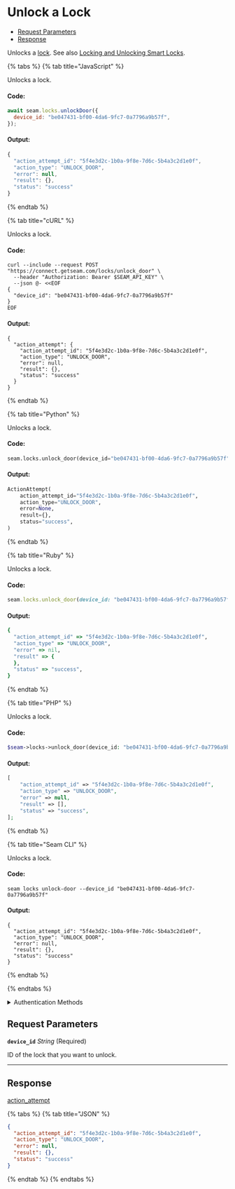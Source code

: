 # Unlock a Lock

- [Request Parameters](#request-parameters)
- [Response](#response)

Unlocks a [lock](https://docs.seam.co/latest/capability-guides/smart-locks). See also [Locking and Unlocking Smart Locks](https://docs.seam.co/latest/capability-guides/smart-locks/lock-and-unlock).


{% tabs %}
{% tab title="JavaScript" %}

Unlocks a lock.

#### Code:

```javascript
await seam.locks.unlockDoor({
  device_id: "be047431-bf00-4da6-9fc7-0a7796a9b57f",
});
```

#### Output:

```javascript
{
  "action_attempt_id": "5f4e3d2c-1b0a-9f8e-7d6c-5b4a3c2d1e0f",
  "action_type": "UNLOCK_DOOR",
  "error": null,
  "result": {},
  "status": "success"
}
```
{% endtab %}

{% tab title="cURL" %}

Unlocks a lock.

#### Code:

```curl
curl --include --request POST "https://connect.getseam.com/locks/unlock_door" \
  --header "Authorization: Bearer $SEAM_API_KEY" \
  --json @- <<EOF
{
  "device_id": "be047431-bf00-4da6-9fc7-0a7796a9b57f"
}
EOF
```

#### Output:

```curl
{
  "action_attempt": {
    "action_attempt_id": "5f4e3d2c-1b0a-9f8e-7d6c-5b4a3c2d1e0f",
    "action_type": "UNLOCK_DOOR",
    "error": null,
    "result": {},
    "status": "success"
  }
}
```
{% endtab %}

{% tab title="Python" %}

Unlocks a lock.

#### Code:

```python
seam.locks.unlock_door(device_id="be047431-bf00-4da6-9fc7-0a7796a9b57f")
```

#### Output:

```python
ActionAttempt(
    action_attempt_id="5f4e3d2c-1b0a-9f8e-7d6c-5b4a3c2d1e0f",
    action_type="UNLOCK_DOOR",
    error=None,
    result={},
    status="success",
)
```
{% endtab %}

{% tab title="Ruby" %}

Unlocks a lock.

#### Code:

```ruby
seam.locks.unlock_door(device_id: "be047431-bf00-4da6-9fc7-0a7796a9b57f")
```

#### Output:

```ruby
{
  "action_attempt_id" => "5f4e3d2c-1b0a-9f8e-7d6c-5b4a3c2d1e0f",
  "action_type" => "UNLOCK_DOOR",
  "error" => nil,
  "result" => {
  },
  "status" => "success",
}
```
{% endtab %}

{% tab title="PHP" %}

Unlocks a lock.

#### Code:

```php
$seam->locks->unlock_door(device_id: "be047431-bf00-4da6-9fc7-0a7796a9b57f");
```

#### Output:

```php
[
    "action_attempt_id" => "5f4e3d2c-1b0a-9f8e-7d6c-5b4a3c2d1e0f",
    "action_type" => "UNLOCK_DOOR",
    "error" => null,
    "result" => [],
    "status" => "success",
];
```
{% endtab %}

{% tab title="Seam CLI" %}

Unlocks a lock.

#### Code:

```seam_cli
seam locks unlock-door --device_id "be047431-bf00-4da6-9fc7-0a7796a9b57f"
```

#### Output:

```seam_cli
{
  "action_attempt_id": "5f4e3d2c-1b0a-9f8e-7d6c-5b4a3c2d1e0f",
  "action_type": "UNLOCK_DOOR",
  "error": null,
  "result": {},
  "status": "success"
}
```
{% endtab %}

{% endtabs %}


<details>

<summary>Authentication Methods</summary>

- API key
- Client session token
- Personal access token
  <br>Must also include the `seam-workspace` header in the request.

To learn more, see [Authentication](https://docs.seam.co/latest/api/authentication).
</details>

## Request Parameters

**`device_id`** *String* (Required)

ID of the lock that you want to unlock.

---


## Response

[action\_attempt](./)


{% tabs %}
{% tab title="JSON" %}



```json
{
  "action_attempt_id": "5f4e3d2c-1b0a-9f8e-7d6c-5b4a3c2d1e0f",
  "action_type": "UNLOCK_DOOR",
  "error": null,
  "result": {},
  "status": "success"
}
```
{% endtab %}
{% endtabs %}
